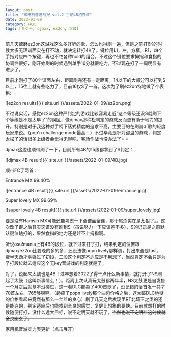 ```yaml
---
layout: post
title: "家用机音游战报 vol.2 手柄4B初尝试"
date: 2022-01-09
category: 中文
tags: [音ゲー, djmax, ez2on, 太鼓]
---
```


前几天琢磨ez2on这游戏这么多好听的歌，怎么也得刷一遍，但是之前打6K的时候太多无理谱面实在打不动，就决定转打4K了。键位用L1，左，方框，R1，四个手指对应四个按键，再也不怕各种hold的组合。不过这个键位要求拇指和食指的协调性很好，刚开始刷的时候遇到单手16分就很吃力，不过现在打了一周明显有进步了。

目前才刚打了80个谱面左右，距离刷完还有一定距离。14以下的大部分可以打到S以上，15往上就有些吃力了，目前16仅S了一首。这次为了刷ez2on特地做了个表格:

![ez2on results]({{ site.url }}/assets/2022-01-09/ez2on.png)

不过说实话，感觉ez2on这种严判定的游戏比较容易走近“这个等级还没S就刷下个等级是不是太早了”的误区，像djmax那种松判定的游戏反而更有助于地力的提升。特别是对于我这种对手柄下落式精度的追求不高，主要目的在刷谱听歌的轻度玩家来说。（pop'n challenge mode最高！）不过毕竟是针对键盘的游戏，判定太松了的话很多上级者会觉得无聊吧，客场作战也没办法了= =

djmax这边也顺带刷了一下，目前所有4B的15级都拿到了S判定：

![djmax 4B result]({{ site.url }}/assets/2022-01-09/4B.jpg)

顺带FC了两首：

Entrance MX 99.40%

![entrance 4B result]({{ site.url }}/assets/2022-01-09/entrance.jpg)

Super lovely MX 99.69%

![super lovely 4B result]({{ site.url }}/assets/2022-01-09/super_lovely.jpg)

要是没有Hamsin MX可能还能考虑一下全谱面全连，那个尾杀实在是太狠了。。这次改了键之后其实这谱没有刷到S（虽说努力一下应该差不多），S的记录是之前默认键位瞎打的，果然食指的地力还是赶不上拇指啊。

听说osu!mania上有4B的段位，就下过来打了打，结果判定的位置跟djmax/ez2on比要晚的多的多，还没法像popn lively那样调，打出来全是fast，费半天劲才勉强过了初段，二段这个判定不适应是不用想了，当然肯定不会只是为了打段位就去适应这个无key音游戏的判定就是了。

对了，说起来太鼓也是4B！过年想着2022了得干点什么新事情，就打开了NS刷起了太鼓（这叫新事情么！）。距离上次认真玩太鼓都两年半，NS太鼓更是自发售一个月之后就基本没碰过，这一看DLC都卖了400首歌了，没记错的话首发一共才70首左右，765够狠啊。（适应了popn lively那个曲包价格之后，这太鼓DLC地狱的价格看起来竟然有那么一丝丝的良心）刷了几天之后发现里RT北埼玉之类的还是能连的，判定适应后也能找到全良的感觉，复健比想象的要快。目前就想打的时候随便打打，没什么远大目标，说不定明天就不玩了，<font style="text-decoration:line-through;">当然也说不定明年这时候就全良幽玄了。<font style="color: transparent">（当然我是指梅花谱面）</font></font>

<span class="expandable" onclick="const table = document.getElementById('skill_table');table.className=table.className==='skill_table_show'?'skill_table_hide':'skill_table_show';">家用机音游实力表更新（点击展开）</span>
<style>
  span.expandable {
    cursor: pointer;
  }
    
  .table-wrapper td {
    white-space: normal!important;
  }

  .skill_table_show {
    display: block;
  }

  .skill_table_hide {
    display: none;
  }
</style>
<div class="table-wrapper"><table id="skill_table" class="skill_table_hide">
  <thead>
    <tr>
      <th>游戏</th>
      <th>描述</th>
    </tr>
  </thead>
  <tbody>
    <tr>
      <td>太鼓</td>
      <td>PS4: 全良26谱面；未全连8（<a href="https://www.bilibili.com/video/BV17t411u7Rb?spm_id_from=333.999.0.0">里消失</a>，≠MM，又埼玉普通谱面全连）；★10 120万13/60 （统计截止至2019年8月）<br><font style="color:green">NS1：全良15谱面；★10 全连11/15 120万3/15（不统计没买的DLC）</font><br>其余家用作：全良很多谱面，应该有200~300；PSP2，PSPDX，WIIU1，3DS1全曲全连；未全连根本和PS4一致，再加上咚咔码</td>
    </tr>
    <tr>
      <td>djmax</td>
      <td>目前只玩PS4。<br><font style="color:green">4B15全S, 99%FC 2/10</font><br>6B15未S2谱面(We're All Gonna Die, Nightmare)<br>8B未S19谱面</td>
    </tr>
    <tr>
      <td>ez2on</td>
      <td><font style="color:green">手柄4B最高S16级1曲</font><br>手柄6B最高S15级1曲<br>键盘未启动中。。。</td>
    </tr>
    <tr>
      <td>pop’n music</td>
      <td>PMP2代 40以下全埋 41未过关1（手芸） 42过关2（雪上断火，狂想曲） 43…<br>PMP1代 复归之后还未开打，以前的就不算了，应该是没过到40。<br>手柄Lively PMP键位 45以下基本可以过 46过关17/29 47过关0</td>
    </tr>
    <tr>
      <td>project diva</td>
      <td>FT: ★9 全连3 ★9.5全连1 ★10全连努力中… <a href="https://www.bilibili.com/video/BV1u54y1p77f?spm_id_from=333.999.0.0">最新视频</a><br>2,2.5,F：未全连1首：激唱</td>
    </tr>
    <tr>
      <td>DEEMO -Reborn-</td>
      <td>还在打剧情…20多米了</td>
    </tr>
    <tr>
      <td>DDR Grand Prix</td>
      <td>包月曲手柄全过关，最高AAA15（1曲，<a href="https://www.bilibili.com/video/BV1BY411s7ML?spm_id_from=333.999.0.0">MAX 300</a>）</td>
    </tr>
    <tr>
      <td>偶像大师: shiny TV</td>
      <td>刚买了一个曲包，还没怎么打…</td>
    </tr>
    <tr>
      <td>轻音少女:放学后演唱会</td>
      <td>可以全连<a href="https://www.bilibili.com/video/BV1tW411q737?spm_id_from=333.999.0.0">Cagayake!GIRLS(律-秘传hard)</a></td>
    </tr>
    <tr>
      <td>ソルフェージュ</td>
      <td>还在打剧情…</td>
    </tr>
  </tbody>
</table></div>
